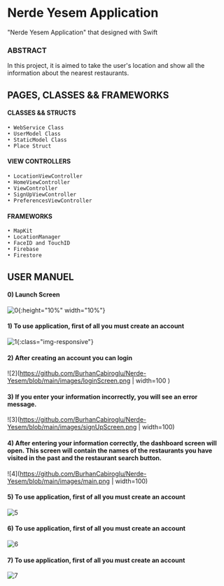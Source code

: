 # Nerde Yesem Application
"Nerde Yesem Application" that designed with Swift

### ABSTRACT

In this project, it is aimed to take the user's location and show all the information about the nearest restaurants.


## PAGES, CLASSES && FRAMEWORKS

#### CLASSES && STRUCTS
    • WebService Class
    • UserModel Class
    • StaticModel Class
    • Place Struct

#### VIEW CONTROLLERS
    • LocationViewController
    • HomeViewController
    • ViewController
    • SignUpViewController
    • PreferencesViewController
  

#### FRAMEWORKS
    • MapKit
    • LocationManager
    • FaceID and TouchID 
    • Firebase
    • Firestore
  

## USER MANUEL
#### 0) Launch Screen
![0](https://github.com/BurhanCabiroglu/Nerde-Yesem/blob/main/images/launchScreen.png){:height="10%" width="10%"}

#### 1) To use application, first of all you must create an account
![1](https://github.com/BurhanCabiroglu/Nerde-Yesem/blob/main/images/signUpScreen.png){:class="img-responsive"}


#### 2) After creating an account you can login
![2](https://github.com/BurhanCabiroglu/Nerde-Yesem/blob/main/images/loginScreen.png | width=100 )


#### 3) If you enter your information incorrectly, you will see an error message.
![3](https://github.com/BurhanCabiroglu/Nerde-Yesem/blob/main/images/signUpScreen.png | width=100)


#### 4) After entering your information correctly, the dashboard screen will open. This screen will contain the names of the restaurants you have visited in the past and the restaurant search button.
![4](https://github.com/BurhanCabiroglu/Nerde-Yesem/blob/main/images/main.png | width=100)


#### 5) To use application, first of all you must create an account
![5](https://github.com/BurhanCabiroglu/Nerde-Yesem/blob/main/images/signUpScreen.png)


#### 6) To use application, first of all you must create an account
![6](https://github.com/BurhanCabiroglu/Nerde-Yesem/blob/main/images/signUpScreen.png)


#### 7) To use application, first of all you must create an account
![7](https://github.com/BurhanCabiroglu/Nerde-Yesem/blob/main/images/signUpScreen.png)



